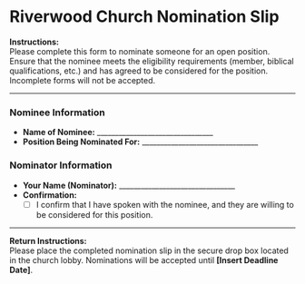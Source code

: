 # **Riverwood Church Nomination Slip**

**Instructions:**  
Please complete this form to nominate someone for an open position. Ensure that the nominee meets the eligibility requirements (member, biblical qualifications, etc.) and has agreed to be considered for the position. Incomplete forms will not be accepted.

---

### **Nominee Information**
- **Name of Nominee:** ________________________________  
- **Position Being Nominated For:** ________________________________  

### **Nominator Information**
- **Your Name (Nominator):** ________________________________  
- **Confirmation:**  
  - [ ] I confirm that I have spoken with the nominee, and they are willing to be considered for this position.

---

**Return Instructions:**  
Please place the completed nomination slip in the secure drop box located in the church lobby. Nominations will be accepted until **[Insert Deadline Date]**.
